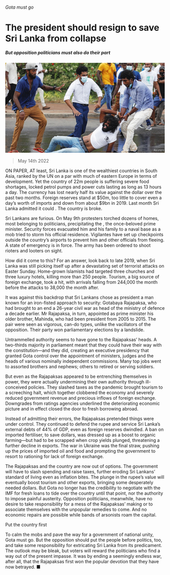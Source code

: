 ###### Gota must go

# The president should resign to save Sri Lanka from collapse 

##### But opposition politicians must also do their part 

![image](images/20220514_ldp002.jpg) 

> May 14th 2022 

ON PAPER, AT least, Sri Lanka is one of the wealthiest countries in South Asia, ranked by the UN on a par with much of eastern Europe in terms of development. Yet the country of 22m people is suffering severe food shortages, locked petrol pumps and power cuts lasting as long as 13 hours a day. The currency has lost nearly half its value against the dollar over the past two months. Foreign reserves stand at $50m, too little to cover even a day’s worth of imports and down from about $9bn in 2019. Last month Sri Lanka admitted it could . The country is broke.

Sri Lankans are furious. On May 9th protesters torched dozens of homes, most belonging to politicians, precipitating the , the once-beloved prime minister. Security forces evacuated him and his family to a naval base as a mob tried to storm his official residence. Vigilantes have set up checkpoints outside the country’s airports to prevent him and other officials from fleeing. A state of emergency is in force. The army has been ordered to shoot rioters and looters on sight.


How did it come to this? For an answer, look back to late 2019, when Sri Lanka was still picking itself up after a devastating set of terrorist attacks on Easter Sunday. Home-grown Islamists had targeted three churches and three luxury hotels, killing more than 250 people. Tourism, a big source of foreign exchange, took a hit, with arrivals falling from 244,000 the month before the attacks to 38,000 the month after.

It was against this backdrop that Sri Lankans chose as president a man known for an iron-fisted approach to security: Gotabaya Rajapaksa, who had brought to an end a 26-year civil war as head of the ministry of defence a decade earlier. Mr Rajapaksa, in turn, appointed as prime minister his older brother, Mahinda, who had been president from 2005 to 2015. The pair were seen as vigorous, can-do types, unlike the vacillators of the opposition. Their party won parliamentary elections by a landslide.

Untrammelled authority seems to have gone to the Rajapaksas’ heads. A two-thirds majority in parliament meant that they could have their way with the constitution—and they did, creating an executive presidency that granted Gota control over the appointment of ministers, judges and the heads of various nominally independent commissions. Many top jobs went to assorted brothers and nephews; others to retired or serving soldiers.

But even as the Rajapaksas appeared to be entrenching themselves in power, they were actually undermining their own authority through ill-conceived policies. They slashed taxes as the pandemic brought tourism to a screeching halt, which together clobbered the economy and severely reduced government revenue and precious inflows of foreign exchange. Downgrades from ratings agencies underlined the deteriorating economic picture and in effect closed the door to fresh borrowing abroad.

Instead of admitting their errors, the Rajapaksas pretended things were under control. They continued to defend the rupee and service Sri Lanka’s external debts of 44% of GDP, even as foreign reserves dwindled. A ban on imported fertiliser, to save dollars, was dressed up as a boost to organic farming—but had to be scrapped when crop yields plunged, threatening a further decline in exports. The war in Ukraine was the final straw, pushing up the prices of imported oil and food and prompting the government to resort to rationing for lack of foreign exchange.

The Rajapaksas and the country are now out of options. The government will have to slash spending and raise taxes, further eroding Sri Lankans’ standard of living even as inflation bites. The plunge in the rupee’s value will eventually boost tourism and other exports, bringing some desperately needed dollars. But Gota no longer has the credibility to negotiate with the IMF for fresh loans to tide over the country until that point, nor the authority to impose painful austerity. Opposition politicians, meanwhile, have no desire to take responsibility for a mess of the Rajapaksas’ making or to associate themselves with the unpopular remedies to come. And no economic repairs are possible while bands of arsonists roam the capital.

Put the country first

To calm the mobs and pave the way for a government of national unity, Gota must go. But the opposition should put the people before politics, too, and take some responsibility for extricating Sri Lanka from its predicament. The outlook may be bleak, but voters will reward the politicians who find a way out of the present impasse. It was by ending a seemingly endless war, after all, that the Rajapaksas first won the popular devotion that they have now betrayed. ■


